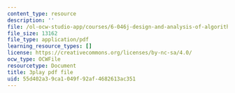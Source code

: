 ```yaml
---
content_type: resource
description: ''
file: /ol-ocw-studio-app/courses/6-046j-design-and-analysis-of-algorithms-spring-2015/55d402a39ca1049f92af4682613ac351_xnEZqVz7iy4.pdf
file_size: 13162
file_type: application/pdf
learning_resource_types: []
license: https://creativecommons.org/licenses/by-nc-sa/4.0/
ocw_type: OCWFile
resourcetype: Document
title: 3play pdf file
uid: 55d402a3-9ca1-049f-92af-4682613ac351
---
```

